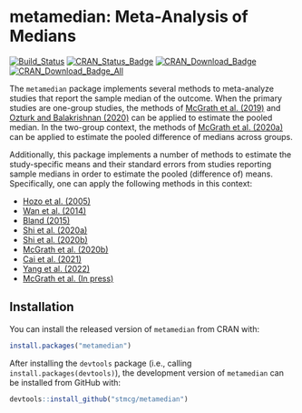 
<!-- README.md is generated from README.Rmd. Please edit that file -->

# metamedian: Meta-Analysis of Medians

[![Build_Status](https://travis-ci.org/stmcg/metamedian.svg?branch=master)](https://travis-ci.org/stmcg/metamedian)
[![CRAN_Status_Badge](https://www.r-pkg.org/badges/version/metamedian)](https://cran.r-project.org/package=metamedian)
[![CRAN_Download_Badge](https://cranlogs.r-pkg.org/badges/metamedian)](https://www.r-pkg.org/pkg/metamedian)
[![CRAN_Download_Badge_All](https://cranlogs.r-pkg.org/badges/grand-total/metamedian)](https://www.r-pkg.org/pkg/metamedian)

The `metamedian` package implements several methods to meta-analyze
studies that report the sample median of the outcome. When the primary
studies are one-group studies, the methods of [McGrath et
al. (2019)](https://onlinelibrary.wiley.com/doi/abs/10.1002/sim.8013?af=R)
and [Ozturk and Balakrishnan
(2020)](https://onlinelibrary.wiley.com/doi/abs/10.1002/sim.8738) can be
applied to estimate the pooled median. In the two-group context, the
methods of [McGrath et
al. (2020a)](https://onlinelibrary.wiley.com/doi/abs/10.1002/bimj.201900036)
can be applied to estimate the pooled difference of medians across
groups.

Additionally, this package implements a number of methods to estimate
the study-specific means and their standard errors from studies
reporting sample medians in order to estimate the pooled (difference of)
means. Specifically, one can apply the following methods in this
context:

-   [Hozo et
    al. (2005)](https://bmcmedresmethodol.biomedcentral.com/articles/10.1186/1471-2288-5-13)
-   [Wan et
    al. (2014)](https://bmcmedresmethodol.biomedcentral.com/articles/10.1186/1471-2288-14-135)
-   [Bland
    (2015)](https://lifescienceglobal.com/pms/index.php/ijsmr/article/view/2688)
-   [Shi et
    al. (2020a)](https://onlinelibrary.wiley.com/doi/10.1002/jrsm.1429)
-   [Shi et
    al. (2020b)](https://www.intlpress.com/site/pub/pages/journals/items/sii/content/vols/0013/0004/a009/)
-   [McGrath et
    al. (2020b)](https://journals.sagepub.com/doi/full/10.1177/0962280219889080)
-   [Cai et
    al. (2021)](https://journals.sagepub.com/doi/full/10.1177/09622802211047348)
-   [Yang et
    al. (2022)](https://www.tandfonline.com/doi/full/10.1080/02664763.2021.1967890)
-   [McGrath et al. (In press)](https://arxiv.org/abs/2206.14386)

## Installation

You can install the released version of `metamedian` from CRAN with:

``` r
install.packages("metamedian")
```

After installing the `devtools` package (i.e., calling
`install.packages(devtools)`), the development version of `metamedian`
can be installed from GitHub with:

``` r
devtools::install_github("stmcg/metamedian")
```
